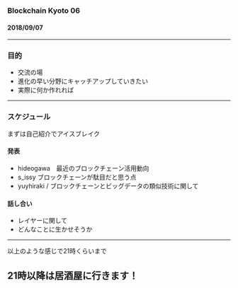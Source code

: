 ### Blockchain Kyoto 06

#### 2018/09/07

---  
### 目的

* 交流の場     
* 進化の早い分野にキャッチアップしていきたい
* 実際に何か作れれば    
     
---    
### スケジュール

まずは自己紹介でアイスブレイク     

#### 発表
* hideogawa　最近のブロックチェーン活用動向     
* s_issy  ブロックチェーンが駄目だと思う点     
* yuyhiraki  /  ブロックチェーンとビッグデータの類似技術に関して     
     
#### 話し合い
* レイヤーに関して
* どんなことに生かせそうか     
---

以上のような感じで21時くらいまで      
      
21時以降は居酒屋に行きます！      
---  

